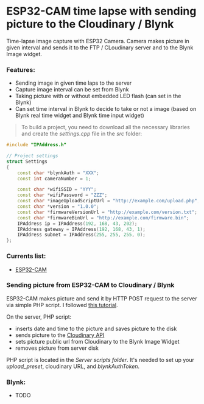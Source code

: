 # ESP32-CAM time lapse with sending picture to the Cloudinary / Blynk
Time-lapse image capture with ESP32 Camera. Camera makes picture in given interval and sends it to the FTP / CLoudinary server and to the Blynk Image widget.

### Features:
* Sending image in given time laps to the server
* Capture image interval can be set from Blynk
* Taking picture with or without embedded LED flash (can set in the Blynk)
* Can set time interval in Blynk to decide to take or not a image (based on Blynk real time widget and Blynk time input widget)

> To build a project, you need to download all the necessary libraries and create the *settings.cpp* file in the *src* folder:
```c++
#include "IPAddress.h"

// Project settings
struct Settings
{
    const char *blynkAuth = "XXX";
    const int cameraNumber = 1;

    const char *wifiSSID = "YYY";
    const char *wifiPassword = "ZZZ";
    const char *imageUploadScriptUrl = "http://example.com/upload.php";
    const char *version = "1.0.0";
    const char *firmwareVersionUrl = "http://example.com/version.txt";
    const char *firmwareBinUrl = "http://example.com/firmware.bin";
    IPAddress ip = IPAddress(192, 168, 43, 202);
    IPAddress gateway = IPAddress(192, 168, 43, 1);
    IPAddress subnet = IPAddress(255, 255, 255, 0);
};
```

### Currents list:

* [ESP32-CAM](https://www.aliexpress.com/item/32992663411.html)

### Sending picture from ESP32-CAM to Cloudinary / Blynk
ESP32-CAM makes picture and send it by HTTP POST request to the server via simple PHP script. I followed [this tutorial](https://robotzero.one/time-lapse-esp32-cameras/).

On the server, PHP script:
* inserts date and time to the picture and saves picture to the disk
* sends picture to the [Cloudinary API](https://cloudinary.com/documentation/upload_images#uploading_with_a_direct_call_to_the_api)
* sets picture public url from Cloudinary to the Blynk Image Widget
* removes picture from server disk

PHP script is located in the *Server scripts folder*. It's needed to set up your *upload_preset*, cloudinary URL, and *blynkAuthToken*. 


### Blynk:
* TODO

